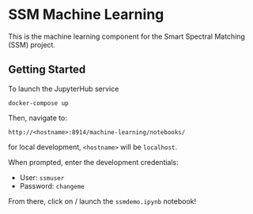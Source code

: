# SSM Machine Learning

This is the machine learning component for the Smart Spectral Matching (SSM) project.

## Getting Started

To launch the JupyterHub service

```
docker-compose up
```


Then, navigate to:

```
http://<hostname>:8914/machine-learning/notebooks/
```

for local development, `<hostname>` will be `localhost`.


When prompted, enter the development credentials:
 - User: `ssmuser`
 - Password: `changeme`

From there, click on / launch the `ssmdemo.ipynb` notebook!
